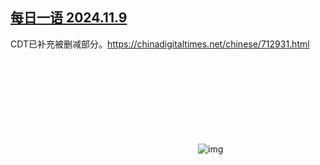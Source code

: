 <!--1731211873000-->
[每日一语 2024.11.9](https://chinadigitaltimes.net/chinese/712938.html)
------

<p>CDT已补充被删减部分。<a href="https://chinadigitaltimes.net/chinese/712931.html">https://chinadigitaltimes.net/chinese/712931.html</a></p><p><img decoding="async" src="data:image/svg+xml,%3Csvg%20xmlns='http://www.w3.org/2000/svg'%20viewBox='0%200%200%200'%3E%3C/svg%3E" alt="img" data-lazy-src="https://chinadigitaltimes.net/chinese/files/2024/11/20241109_dailyquote.png"><noscript><img decoding="async" src="https://chinadigitaltimes.net/chinese/files/2024/11/20241109_dailyquote.png" alt="img"></noscript></p><div class="addtoany_share_save_container addtoany_content addtoany_content_bottom"><div class="a2a_kit a2a_kit_size_32 addtoany_list" data-a2a-url="https://chinadigitaltimes.net/chinese/712938.html" data-a2a-title="每日一语 2024.11.9"><a class="a2a_button_facebook" href="https://www.addtoany.com/add_to/facebook?linkurl=https%3A%2F%2Fchinadigitaltimes.net%2Fchinese%2F712938.html&amp;linkname=%E6%AF%8F%E6%97%A5%E4%B8%80%E8%AF%AD%202024.11.9" title="Facebook" rel="nofollow noopener" target="_blank"></a><a class="a2a_button_twitter" href="https://www.addtoany.com/add_to/twitter?linkurl=https%3A%2F%2Fchinadigitaltimes.net%2Fchinese%2F712938.html&amp;linkname=%E6%AF%8F%E6%97%A5%E4%B8%80%E8%AF%AD%202024.11.9" title="Twitter" rel="nofollow noopener" target="_blank"></a><a class="a2a_button_telegram" href="https://www.addtoany.com/add_to/telegram?linkurl=https%3A%2F%2Fchinadigitaltimes.net%2Fchinese%2F712938.html&amp;linkname=%E6%AF%8F%E6%97%A5%E4%B8%80%E8%AF%AD%202024.11.9" title="Telegram" rel="nofollow noopener" target="_blank"></a><a class="a2a_button_reddit" href="https://www.addtoany.com/add_to/reddit?linkurl=https%3A%2F%2Fchinadigitaltimes.net%2Fchinese%2F712938.html&amp;linkname=%E6%AF%8F%E6%97%A5%E4%B8%80%E8%AF%AD%202024.11.9" title="Reddit" rel="nofollow noopener" target="_blank"></a><a class="a2a_button_whatsapp" href="https://www.addtoany.com/add_to/whatsapp?linkurl=https%3A%2F%2Fchinadigitaltimes.net%2Fchinese%2F712938.html&amp;linkname=%E6%AF%8F%E6%97%A5%E4%B8%80%E8%AF%AD%202024.11.9" title="WhatsApp" rel="nofollow noopener" target="_blank"></a><a class="a2a_button_email" href="https://www.addtoany.com/add_to/email?linkurl=https%3A%2F%2Fchinadigitaltimes.net%2Fchinese%2F712938.html&amp;linkname=%E6%AF%8F%E6%97%A5%E4%B8%80%E8%AF%AD%202024.11.9" title="Email" rel="nofollow noopener" target="_blank"></a><a class="a2a_button_copy_link" href="https://www.addtoany.com/add_to/copy_link?linkurl=https%3A%2F%2Fchinadigitaltimes.net%2Fchinese%2F712938.html&amp;linkname=%E6%AF%8F%E6%97%A5%E4%B8%80%E8%AF%AD%202024.11.9" title="Copy Link" rel="nofollow noopener" target="_blank"></a><a class="a2a_dd addtoany_share_save addtoany_share" href="https://www.addtoany.com/share"></a></div></div>
